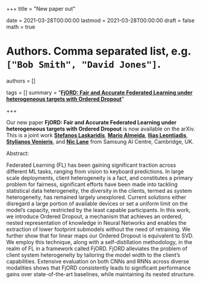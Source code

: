 +++
title = "New paper out"


date = 2021-03-28T00:00:00
lastmod = 2021-03-28T00:00:00
draft = false
math = true

# Authors. Comma separated list, e.g. `["Bob Smith", "David Jones"]`.
authors = []

tags = []
summary = "[**FjORD: Fair and Accurate Federated Learning under heterogeneous targets with Ordered Dropout**](https://arxiv.org/pdf/2102.13451.pdf)"

+++

Our new paper **FjORD: Fair and Accurate Federated Learning under heterogeneous targets with Ordered Dropout** is now available on the arXiv. This is a joint work [**Stefanos Laskaridis**](https://stevelaskaridis.github.io/), [**Mario Almeida**](https://www.marioalmeida.com/), [**Ilias Leontiadis**](https://leontiadis.net/), [**Stylianos Venieris**](https://steliosven10.github.io/), and [**Nic Lane**](http://niclane.org/) from Samsung AI Centre, Cambridge, UK.

Abstract:

Federated Learning (FL) has been gaining significant traction across different ML tasks, ranging from vision to keyboard predictions. In large scale deployments, client heterogeneity is a fact, and constitutes a primary problem for fairness, significant efforts have been made into tackling statistical data heterogeneity, the diversity in the clients, termed as system heterogeneity, has remained largely unexplored. Current solutions either disregard a large portion of available devices or set a uniform limit on the model’s capacity, restricted by the least capable participants. In this work, we introduce Ordered Dropout, a mechanism that achieves an ordered, nested representation of knowledge in Neural Networks and enables the extraction of lower footprint submodels without the need of retraining. We further show that for linear maps our Ordered Dropout is equivalent to SVD. We employ this technique, along with a self-distillation methodology, in the realm of FL in a framework called FjORD. FjORD alleviates the problem of client system heterogeneity by tailoring the model width to the client’s capabilities. Extensive evaluation on both CNNs and RNNs across diverse modalities shows that FjORD consistently leads to significant performance gains over state-of-the-art baselines, while maintaining its nested structure.
